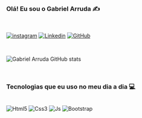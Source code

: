 
### Olá! Eu sou o Gabriel Arruda ✍

<br>

[![instagram](https://img.shields.io/badge/Instagram-E4405F?style=for-the-badge&logo=instagram&logoColor=white)](https://www.instagram.com/gbz.bezaleel/)
[![Linkedin](https://img.shields.io/badge/LinkedIn-0077B5?style=for-the-badge&logo=linkedin&logoColor=white)]()
[![GitHub](https://img.shields.io/badge/GitHub-100000?style=for-the-badge&logo=github&logoColor=white)](https://github.com/GabrielCamposArruda)


<br>

![Gabriel Arruda GitHub stats](https://github-readme-stats.vercel.app/api?username=GabrielCamposArruda&show_icons=true&theme=dracula)

<br>

### Tecnologias que eu uso no meu dia a dia 💻

<br>

<div style="display: inline_block">
<img alt="Html5" src="https://img.shields.io/badge/HTML5-E34F26?style=for-the-badge&logo=html5&logoColor=white">
<img alt="Css3" src="https://img.shields.io/badge/CSS3-1572B6?style=for-the-badge&logo=css3&logoColor=white">
<img alt="Js" src="https://img.shields.io/badge/JavaScript-F7DF1E?style=for-the-badge&logo=javascript&logoColor=black">
<img alt="Bootstrap" src="https://img.shields.io/badge/Bootstrap-563D7C?style=for-the-badge&logo=bootstrap&logoColor=white">
</div>
